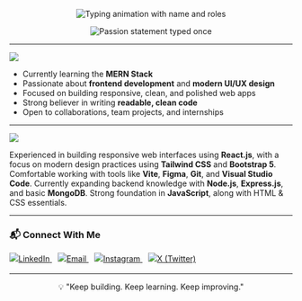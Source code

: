 <p align="center">
  <img src="https://readme-typing-svg.demolab.com?font=JetBrains+Mono&size=28&duration=2000&pause=1000&color=1E90FF&center=true&vCenter=true&width=800&lines=Hi+there%2C+I'm+Afin.;Frontend+Developer.;&color=fff&MERN+Stack+Dev.;UI%2FUX+Focused+Engineer." alt="Typing animation with name and roles" />
</p>

<p align="center">
  <img src="https://readme-typing-svg.demolab.com?font=JetBrains+Mono&size=20&duration=4000&pause=1000&color=708090&center=true&vCenter=true&width=700&repeat=false&lines=Crafting+clean,+responsive+UIs+with+a+user-centric+focus." alt="Passion statement typed once" />
</p>


---
<p align="left">
  <img src="https://img.shields.io/badge/🧑‍💻 About%20Me-blueviolet?style=for-the-badge&logo=github&logoColor=white" />
</p>



-  Currently learning the **MERN Stack**
-  Passionate about **frontend development** and **modern UI/UX design**
-  Focused on building responsive, clean, and polished web apps
-  Strong believer in writing **readable, clean code**
-  Open to collaborations, team projects, and internships

---
<p align="left">
  <img src="https://img.shields.io/badge/Tech%20Overview-%20-blueviolet?style=for-the-badge&logo=react&logoColor=white" />
</p>



Experienced in building responsive web interfaces using **React.js**, with a focus on modern design practices using **Tailwind CSS** and **Bootstrap 5**. Comfortable working with tools like **Vite**, **Figma**, **Git**, and **Visual Studio Code**. Currently expanding backend knowledge with **Node.js**, **Express.js**, and basic **MongoDB**. Strong foundation in **JavaScript**, along with HTML & CSS essentials.


---



### 📬 Connect With Me

<p align="left" style="line-height: 1.6;">
  <a href="https://linkedin.com/in/afin-nk-195366340" target="_blank" rel="noopener noreferrer" style="margin-right: 10px;">
    <img src="https://img.shields.io/badge/LinkedIn-0077B5?style=flat-square&logo=linkedin&logoColor=white" alt="LinkedIn" />
  </a>
  <a href="mailto:afinnk1@gmail.com" target="_blank" rel="noopener noreferrer" style="margin-right: 10px;">
    <img src="https://img.shields.io/badge/Email-D14836?style=flat-square&logo=gmail&logoColor=white" alt="Email" />
  </a>
  <a href="https://instagram.com/__a_f_i_n_" target="_blank" rel="noopener noreferrer" style="margin-right: 10px;">
    <img src="https://img.shields.io/badge/Instagram-E4405F?style=flat-square&logo=instagram&logoColor=white" alt="Instagram" />
  </a>
  <a href="https://x.com/Afinnk1" target="_blank" rel="noopener noreferrer">
    <img src="https://img.shields.io/badge/X-1DA1F2?style=flat-square&logo=x-twitter&logoColor=white" alt="X (Twitter)" />
  </a>
</p>


---

<p align="center">💡 "Keep building. Keep learning. Keep improving."</p>

